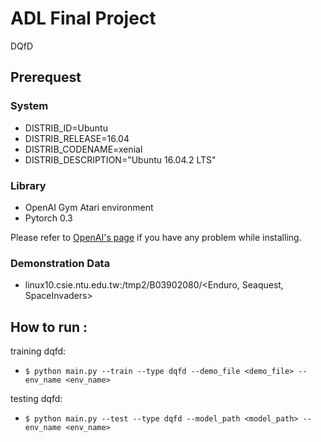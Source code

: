 # ADL Final Project

DQfD

## Prerequest

### System
- DISTRIB_ID=Ubuntu
- DISTRIB_RELEASE=16.04
- DISTRIB_CODENAME=xenial
- DISTRIB_DESCRIPTION="Ubuntu 16.04.2 LTS"
### Library
- OpenAI Gym Atari environment
- Pytorch 0.3

Please refer to [OpenAI's page](https://github.com/openai/gym) if you have any problem while installing.

### Demonstration Data

- linux10.csie.ntu.edu.tw:/tmp2/B03902080/<Enduro, Seaquest, SpaceInvaders>

## How to run :

training dqfd:
* `$ python main.py --train --type dqfd --demo_file <demo_file> --env_name <env_name>`

testing dqfd:
* `$ python main.py --test --type dqfd --model_path <model_path> --env_name <env_name>`
